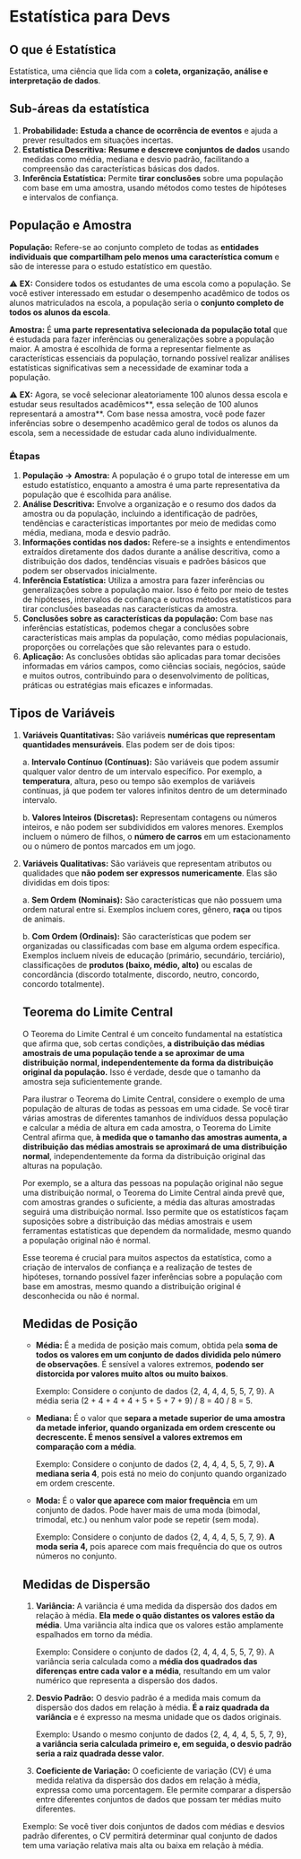 # Estatística para Devs

## O que é Estatística

Estatística, uma ciência que lida com a **coleta, organização, análise e interpretação de dados**. 

## Sub-áreas da estatística

1. **Probabilidade:** **Estuda a chance de ocorrência de eventos** e ajuda a prever resultados em situações incertas.
2. **Estatística Descritiva:** **Resume e descreve conjuntos de dados** usando medidas como média, mediana e desvio padrão, facilitando a compreensão das características básicas dos dados.
3. **Inferência Estatística:** Permite **tirar conclusões** sobre uma população com base em uma amostra, usando métodos como testes de hipóteses e intervalos de confiança.

## População e Amostra

**População:** Refere-se ao conjunto completo de todas as **entidades individuais que compartilham pelo menos uma característica comum** e são de interesse para o estudo estatístico em questão.

⚠️ **EX:** Considere todos os estudantes de uma escola como a população. Se você estiver interessado em estudar o desempenho acadêmico de todos os alunos matriculados na escola, a população seria o **conjunto completo de todos os alunos da escola**.

**Amostra:** É **uma parte representativa selecionada da população total** que é estudada para fazer inferências ou generalizações sobre a população maior. A amostra é escolhida de forma a representar fielmente as características essenciais da população, tornando possível realizar análises estatísticas significativas sem a necessidade de examinar toda a população.

⚠️ **EX:** Agora, se você selecionar aleatoriamente 100 alunos dessa escola e estudar seus resultados acadêmicos**, essa seleção de 100 alunos representará a amostra**. Com base nessa amostra, você pode fazer inferências sobre o desempenho acadêmico geral de todos os alunos da escola, sem a necessidade de estudar cada aluno individualmente.

### Étapas

1. **População → Amostra:** A população é o grupo total de interesse em um estudo estatístico, enquanto a amostra é uma parte representativa da população que é escolhida para análise.
2. **Análise Descritiva:** Envolve a organização e o resumo dos dados da amostra ou da população, incluindo a identificação de padrões, tendências e características importantes por meio de medidas como média, mediana, moda e desvio padrão.
3. **Informações contidas nos dados:** Refere-se a insights e entendimentos extraídos diretamente dos dados durante a análise descritiva, como a distribuição dos dados, tendências visuais e padrões básicos que podem ser observados inicialmente.
4. **Inferência Estatística:** Utiliza a amostra para fazer inferências ou generalizações sobre a população maior. Isso é feito por meio de testes de hipóteses, intervalos de confiança e outros métodos estatísticos para tirar conclusões baseadas nas características da amostra.
5. **Conclusões sobre as características da população:** Com base nas inferências estatísticas, podemos chegar a conclusões sobre características mais amplas da população, como médias populacionais, proporções ou correlações que são relevantes para o estudo.
6. **Aplicação:** As conclusões obtidas são aplicadas para tomar decisões informadas em vários campos, como ciências sociais, negócios, saúde e muitos outros, contribuindo para o desenvolvimento de políticas, práticas ou estratégias mais eficazes e informadas.

## **Tipos de Variáveis**

1. **Variáveis Quantitativas:** São variáveis **numéricas que representam quantidades mensuráveis**. Elas podem ser de dois tipos:
    
    a. **Intervalo Contínuo (Contínuas):** São variáveis que podem assumir qualquer valor dentro de um intervalo específico. Por exemplo, a **temperatura**, altura, peso ou tempo são exemplos de variáveis contínuas, já que podem ter valores infinitos dentro de um determinado intervalo.
    
    b. **Valores Inteiros (Discretas):** Representam contagens ou números inteiros, e não podem ser subdivididos em valores menores. Exemplos incluem o número de filhos, o **número de carros** em um estacionamento ou o número de pontos marcados em um jogo.
    
2. **Variáveis Qualitativas:** São variáveis que representam atributos ou qualidades que **não podem ser expressos numericamente**. Elas são divididas em dois tipos:
    
    a. **Sem Ordem (Nominais):** São características que não possuem uma ordem natural entre si. Exemplos incluem cores, gênero, **raça** ou tipos de animais.
    
    b. **Com Ordem (Ordinais):** São características que podem ser organizadas ou classificadas com base em alguma ordem específica. Exemplos incluem níveis de educação (primário, secundário, terciário), classificações de **produtos (baixo, médio, alto)** ou escalas de concordância (discordo totalmente, discordo, neutro, concordo, concordo totalmente).
    
    ## **Teorema do Limite Central**
    
    O Teorema do Limite Central é um conceito fundamental na estatística que afirma que, sob certas condições, **a distribuição das médias amostrais de uma população tende a se aproximar de uma distribuição normal, independentemente da forma da distribuição original da população.** Isso é verdade, desde que o tamanho da amostra seja suficientemente grande.
    
    Para ilustrar o Teorema do Limite Central, considere o exemplo de uma população de alturas de todas as pessoas em uma cidade. Se você tirar várias amostras de diferentes tamanhos de indivíduos dessa população e calcular a média de altura em cada amostra, o Teorema do Limite Central afirma que, **à medida que o tamanho das amostras aumenta, a distribuição das médias amostrais se aproximará de uma distribuição normal**, independentemente da forma da distribuição original das alturas na população.
    
    Por exemplo, se a altura das pessoas na população original não segue uma distribuição normal, o Teorema do Limite Central ainda prevê que, com amostras grandes o suficiente, a média das alturas amostradas seguirá uma distribuição normal. Isso permite que os estatísticos façam suposições sobre a distribuição das médias amostrais e usem ferramentas estatísticas que dependem da normalidade, mesmo quando a população original não é normal.
    
    Esse teorema é crucial para muitos aspectos da estatística, como a criação de intervalos de confiança e a realização de testes de hipóteses, tornando possível fazer inferências sobre a população com base em amostras, mesmo quando a distribuição original é desconhecida ou não é normal.
      
    ## Medidas de Posição
    
    - **Média:** É a medida de posição mais comum, obtida pela **soma de todos os valores em um conjunto de dados dividida pelo número de observações**. É sensível a valores extremos, **podendo ser distorcida por valores muito altos ou muito baixos**.
        
        Exemplo: Considere o conjunto de dados {2, 4, 4, 4, 5, 5, 7, 9}. A média seria (2 + 4 + 4 + 4 + 5 + 5 + 7 + 9) / 8 = 40 / 8 = 5.
        
    - **Mediana:** É o valor que **separa a metade superior de uma amostra da metade inferior, quando organizada em ordem crescente ou decrescente. É menos sensível a valores extremos em comparação com a média**.
        
        Exemplo: Considere o conjunto de dados {2, 4, 4, 4, 5, 5, 7, 9}**. A mediana seria 4**, pois está no meio do conjunto quando organizado em ordem crescente.
        
    - **Moda:** É o **valor que aparece com maior frequência** em um conjunto de dados. Pode haver mais de uma moda (bimodal, trimodal, etc.) ou nenhum valor pode se repetir (sem moda).
        
        Exemplo: Considere o conjunto de dados {2, 4, 4, 4, 5, 5, 7, 9}. **A moda seria 4,** pois aparece com mais frequência do que os outros números no conjunto.

    ## Medidas de Dispersão

    1. **Variância:** A variância é uma medida da dispersão dos dados em relação à média. **Ela mede o quão distantes os valores estão da média**. Uma variância alta indica que os valores estão amplamente espalhados em torno da média.
        
        Exemplo: Considere o conjunto de dados {2, 4, 4, 4, 5, 5, 7, 9}. A variância seria calculada como a **média dos quadrados das diferenças entre cada valor e a média**, resultando em um valor numérico que representa a dispersão dos dados.
        
    2. **Desvio Padrão:** O desvio padrão é a medida mais comum da dispersão dos dados em relação à média. **É a raiz quadrada da variância** e é expresso na mesma unidade que os dados originais.
        
        Exemplo: Usando o mesmo conjunto de dados {2, 4, 4, 4, 5, 5, 7, 9}, **a variância seria calculada primeiro e, em seguida, o desvio padrão seria a raiz quadrada desse valor**.
        
    3. **Coeficiente de Variação:** O coeficiente de variação (CV) é uma medida relativa da dispersão dos dados em relação à média, expressa como uma porcentagem. Ele permite comparar a dispersão entre diferentes conjuntos de dados que possam ter médias muito diferentes.
    
    Exemplo: Se você tiver dois conjuntos de dados com médias e desvios padrão diferentes, o CV permitirá determinar qual conjunto de dados tem uma variação relativa mais alta ou baixa em relação à média.
    
